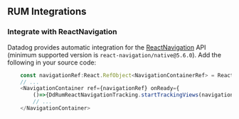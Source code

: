 ## RUM Integrations

### Integrate with ReactNavigation
Datadog provides automatic integration for the [ReactNavigation](https://reactnavigation.org/) API (minimum supported version is `react-navigation/native@5.6.0`). Add the following in your source code:
```typescript
    const navigationRef:React.RefObject<NavigationContainerRef> = React.createRef();
    // ...
    <NavigationContainer ref={navigationRef} onReady={
        ()=>{DdRumReactNavigationTracking.startTrackingViews(navigationRef.current)}}>
        // ...
    </NavigationContainer>
```
